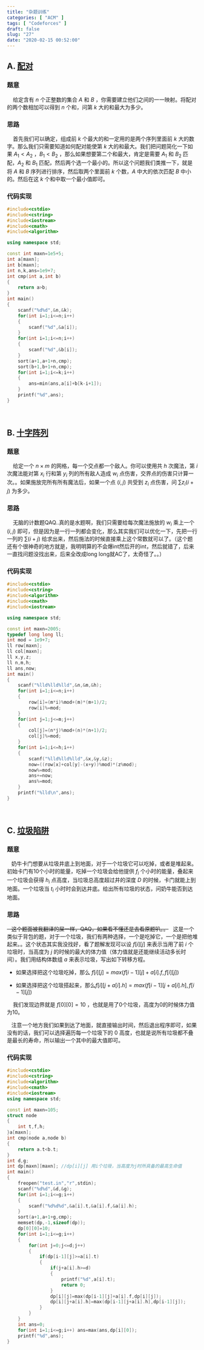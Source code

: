 ```yaml
---
title: "杂题训练"
categories: [ "ACM" ]
tags: [ "Codeforces" ]
draft: false
slug: "27"
date: "2020-02-15 00:52:00"
---
```


## A. [配对](https://ac.nowcoder.com/acm/contest/3007/A)

### 题意

​	&nbsp;&nbsp;&nbsp;给定含有 $n$ 个正整数的集合 $A$ 和 $B$ ，你需要建立他们之间的一一映射。将配对的两个数相加可以得到 $n$ 个和，问第 $k$ 大的和最大为多少。


<!--more-->


### 思路

​	&nbsp;&nbsp;&nbsp;首先我们可以确定，组成前 $k$ 个最大的和一定用的是两个序列里面前 $k$ 大的数字。那么我们只需要知道如何配对能使第 $k$ 大的和最大。我们把问题简化一下如果 $A_1 < A_2$ ，$B_1 < B_2$  ，那么如果想要第二个和最大，肯定是需要 $A_1$ 和 $B_2$ 匹配，$A_2$ 和 $B_1$  匹配，然后两个选一个最小的。所以这个问题我们类推一下，就是将 $A$ 和 $B$ 序列进行排序，然后取两个里面前 $k$ 个数，$A$ 中大的依次匹配 $B$ 中小的。然后在这 $k$  个和中取一个最小值即可。

### 代码实现

```cpp
#include<cstdio>
#include<cstring>
#include<iostream>
#include<cmath>
#include<algorithm>

using namespace std;

const int maxn=1e5+5;
int a[maxn];
int b[maxn];
int n,k,ans=1e9+7;
int cmp(int a,int b)
{
	return a>b;
} 
int main()
{
	scanf("%d%d",&n,&k);
	for(int i=1;i<=n;i++)
	{
		scanf("%d",&a[i]);
	}
	for(int i=1;i<=n;i++)
	{
		scanf("%d",&b[i]);
	}
	sort(a+1,a+1+n,cmp);
	sort(b+1,b+1+n,cmp);
	for(int i=1;i<=k;i++)
	{
		ans=min(ans,a[i]+b[k-i+1]);
	}
	printf("%d",ans);
}
```

</br>

## B. [十字阵列](https://ac.nowcoder.com/acm/contest/3007/F)

### 题意

​	&nbsp;&nbsp;&nbsp;给定一个 $n\times m$ 的网格，每一个交点都一个敌人。你可以使用共 $h$ 次魔法，第 $i$ 次魔法能对第 $x_i$ 行和第 $y_i$  列的所有敌人造成 $w_i$ 点伤害，交界点的伤害只计算一次。。如果施放完所有所有魔法后，如果一个点 $(i,j)$ 共受到 $z_i$ 点伤害，问 $\sum{z_i(i+j)}$ 为多少。

### 思路

​	&nbsp;&nbsp;&nbsp;无脑的计数题QAQ..真的是水题啊，我们只需要给每次魔法施放的 $w_i$ 乘上一个 $(i,j)$ 即可，但是因为是一行一列都会变化，那么其实我们可以优化一下，先把一行一列的 $\sum(i+j)$ 给求出来，然后施法的时候直接乘上这个常数就可以了。（这个题还有个很神奇的地方就是，我明明算的不会爆int然后开的int，然后就错了，后来一直找问题没找出来，后来全改成long long就AC了，太奇怪了。。）

### 代码实现

```cpp
#include<cstdio>
#include<cstring>
#include<algorithm>
#include<cmath>
#include<iostream>

using namespace std;

const int maxn=2005;
typedef long long ll;
int mod = 1e9+7;
ll row[maxn];
ll col[maxn];
ll x,y,z;
ll n,m,h;
ll ans,now;
int main()
{
	scanf("%lld%lld%lld",&n,&m,&h);
	for(int i=1;i<=n;i++) 
	{
		row[i]=(m*i)%mod+(m)*(m+1)/2;
		row[i]%=mod;
	}
	for(int j=1;j<=m;j++)
	{
		col[j]=(n*j)%mod+(n)*(n+1)/2;
		col[j]%=mod;
	}
	for(int i=1;i<=h;i++)
	{
		scanf("%lld%lld%lld",&x,&y,&z);
		now=((row[x]+col[y]-(x+y))%mod)*(z%mod);
		now%=mod;
		ans+=now;
		ans%=mod;
	}
	printf("%lld\n",ans);
}
```

</br>

## C. [垃圾陷阱](https://www.luogu.com.cn/problem/P1156)

### 题意

​	&nbsp;&nbsp;&nbsp;奶牛卡门想要从垃圾井底上到地面，对于一个垃圾它可以吃掉，或者是堆起来。初始卡门有10个小时的能量，吃掉一个垃圾会给他提供 $f_i$ 个小时的能量，叠起来一个垃圾会获得 $h_i$ 点高度，当垃圾总高度超过井的深度 $D$ 的时候，卡门就能上到地面。一个垃圾当 $t_i$ 小时时会到达井底。给出所有垃圾的状态，问奶牛能否到达地面。

### 思路

​	~~&nbsp;&nbsp;&nbsp;这个题面被我翻译的屎一样，QAQ，如果看不懂还是去看原题叭。。~~
​	&nbsp;&nbsp;&nbsp;这是一个类似于背包的题，对于一个垃圾，我们有两种选择，一个是吃掉它，一个是把他堆起来。。这个状态其实我没找好，看了题解发现可以设 $f[i][j]$ 来表示当用了前 $i$ 个垃圾时，当高度为 $j$  的时候的最大的体力值（体力值就是还能继续活动多长时间）。我们用结构体数组 $a$ 来表示垃圾，写出如下转移方程。 

+ 如果选择把这个垃圾吃掉，那么 $f[i][j]=max(f[i-1][j]+a[i].f,f[i][j])$ 

+ 如果选择把这个垃圾搭起来，那么$f[i][j+a[i].h]=max(f[i-1][j+a[i].h],f[i-1][j])$ 

​	&nbsp;&nbsp;&nbsp;我们发现边界就是 $f[0][0]=10$ ，也就是用了0个垃圾，高度为0的时候体力值为10。

​	&nbsp;&nbsp;&nbsp;注意一个地方我们如果到达了地面，就直接输出时间，然后退出程序即可，如果没有的话，我们可以选择遍历每一个垃圾下的 $0$ 高度，也就是说所有垃圾都不叠是最长的寿命，所以输出一个其中的最大值即可。

### 代码实现

```cpp
#include<cstdio>
#include<cstring>
#include<algorithm>
#include<cmath>
#include<iostream>
using namespace std;

const int maxn=105;
struct node
{
	int t,f,h;
}a[maxn];
int cmp(node a,node b)
{
	return a.t<b.t;
}
int d,g;
int dp[maxn][maxn]; //dp[i][j] 用i个垃圾，当高度为j时所具备的最高生命值 
int main()
{
	freopen("test.in","r",stdin);
	scanf("%d%d",&d,&g);
	for(int i=1;i<=g;i++)
	{
		scanf("%d%d%d",&a[i].t,&a[i].f,&a[i].h); 
	}
	sort(a+1,a+1+g,cmp);
	memset(dp,-1,sizeof(dp));
	dp[0][0]=10;
	for(int i=1;i<=g;i++)
	{
		for(int j=0;j<=d;j++)
		{
			if(dp[i-1][j]>=a[i].t)
			{
				if(j+a[i].h>=d)
				{
					printf("%d",a[i].t);
					return 0;
				}
				dp[i][j]=max(dp[i-1][j]+a[i].f,dp[i][j]);
				dp[i][j+a[i].h]=max(dp[i-1][j+a[i].h],dp[i-1][j]);
			}
		}
	}
	int ans=0;
	for(int i=1;i<=g;i++) ans=max(ans,dp[i][0]);
	printf("%d",ans);
} 
```